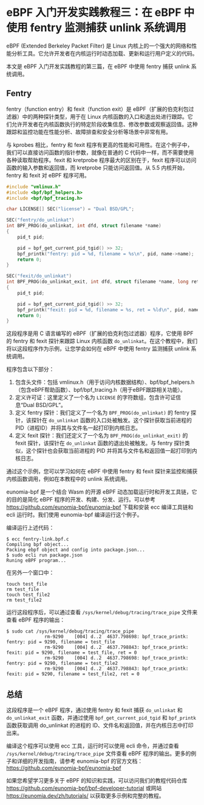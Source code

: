 # eBPF 入门开发实践教程三：在 eBPF 中使用 fentry 监测捕获 unlink 系统调用

eBPF (Extended Berkeley Packet Filter) 是 Linux 内核上的一个强大的网络和性能分析工具。它允许开发者在内核运行时动态加载、更新和运行用户定义的代码。

本文是 eBPF 入门开发实践教程的第三篇，在 eBPF 中使用 fentry 捕获 unlink 系统调用。

## Fentry

fentry（function entry）和 fexit（function exit）是 eBPF（扩展的伯克利包过滤器）中的两种探针类型，用于在 Linux 内核函数的入口和退出处进行跟踪。它们允许开发者在内核函数执行的特定阶段收集信息、修改参数或观察返回值。这种跟踪和监控功能在性能分析、故障排查和安全分析等场景中非常有用。

与 kprobes 相比，fentry 和 fexit 程序有更高的性能和可用性。在这个例子中，我们可以直接访问函数的指针参数，就像在普通的 C 代码中一样，而不需要使用各种读取帮助程序。fexit 和 kretprobe 程序最大的区别在于，fexit 程序可以访问函数的输入参数和返回值，而 kretprobe 只能访问返回值。从 5.5 内核开始，fentry 和 fexit 对 eBPF 程序可用。

```c
#include "vmlinux.h"
#include <bpf/bpf_helpers.h>
#include <bpf/bpf_tracing.h>

char LICENSE[] SEC("license") = "Dual BSD/GPL";

SEC("fentry/do_unlinkat")
int BPF_PROG(do_unlinkat, int dfd, struct filename *name)
{
    pid_t pid;

    pid = bpf_get_current_pid_tgid() >> 32;
    bpf_printk("fentry: pid = %d, filename = %s\n", pid, name->name);
    return 0;
}

SEC("fexit/do_unlinkat")
int BPF_PROG(do_unlinkat_exit, int dfd, struct filename *name, long ret)
{
    pid_t pid;

    pid = bpf_get_current_pid_tgid() >> 32;
    bpf_printk("fexit: pid = %d, filename = %s, ret = %ld\n", pid, name->name, ret);
    return 0;
}
```

这段程序是用 C 语言编写的 eBPF（扩展的伯克利包过滤器）程序，它使用 BPF 的 fentry 和 fexit 探针来跟踪 Linux 内核函数 `do_unlinkat`。在这个教程中，我们将以这段程序作为示例，让您学会如何在 eBPF 中使用 fentry 监测捕获 unlink 系统调用。

程序包含以下部分：

1. 包含头文件：包括 vmlinux.h（用于访问内核数据结构）、bpf/bpf_helpers.h（包含eBPF帮助函数）、bpf/bpf_tracing.h（用于eBPF跟踪相关功能）。
2. 定义许可证：这里定义了一个名为 `LICENSE` 的字符数组，包含许可证信息“Dual BSD/GPL”。
3. 定义 fentry 探针：我们定义了一个名为 `BPF_PROG(do_unlinkat)` 的 fentry 探针，该探针在 `do_unlinkat` 函数的入口处被触发。这个探针获取当前进程的 PID（进程ID）并将其与文件名一起打印到内核日志。
4. 定义 fexit 探针：我们还定义了一个名为 `BPF_PROG(do_unlinkat_exit)` 的 fexit 探针，该探针在 `do_unlinkat` 函数的退出处被触发。与 fentry 探针类似，这个探针也会获取当前进程的 PID 并将其与文件名和返回值一起打印到内核日志。

通过这个示例，您可以学习如何在 eBPF 中使用 fentry 和 fexit 探针来监控和捕获内核函数调用，例如在本教程中的 unlink 系统调用。

eunomia-bpf 是一个结合 Wasm 的开源 eBPF 动态加载运行时和开发工具链，它的目的是简化 eBPF 程序的开发、构建、分发、运行。可以参考 <https://github.com/eunomia-bpf/eunomia-bpf> 下载和安装 ecc 编译工具链和 ecli 运行时。我们使用 eunomia-bpf 编译运行这个例子。

编译运行上述代码：

```console
$ ecc fentry-link.bpf.c
Compiling bpf object...
Packing ebpf object and config into package.json...
$ sudo ecli run package.json
Runing eBPF program...
```

在另外一个窗口中：

```shell
touch test_file
rm test_file
touch test_file2
rm test_file2
```

运行这段程序后，可以通过查看 `/sys/kernel/debug/tracing/trace_pipe` 文件来查看 eBPF 程序的输出：

```console
$ sudo cat /sys/kernel/debug/tracing/trace_pipe
              rm-9290    [004] d..2  4637.798698: bpf_trace_printk: fentry: pid = 9290, filename = test_file
              rm-9290    [004] d..2  4637.798843: bpf_trace_printk: fexit: pid = 9290, filename = test_file, ret = 0
              rm-9290    [004] d..2  4637.798698: bpf_trace_printk: fentry: pid = 9290, filename = test_file2
              rm-9290    [004] d..2  4637.798843: bpf_trace_printk: fexit: pid = 9290, filename = test_file2, ret = 0
```

## 总结

这段程序是一个 eBPF 程序，通过使用 fentry 和 fexit 捕获 `do_unlinkat` 和 `do_unlinkat_exit` 函数，并通过使用 `bpf_get_current_pid_tgid` 和 `bpf_printk` 函数获取调用 do_unlinkat 的进程的 ID、文件名和返回值，并在内核日志中打印出来。

编译这个程序可以使用 ecc 工具，运行时可以使用 ecli 命令，并通过查看 `/sys/kernel/debug/tracing/trace_pipe` 文件查看 eBPF 程序的输出。更多的例子和详细的开发指南，请参考 eunomia-bpf 的官方文档：<https://github.com/eunomia-bpf/eunomia-bpf>

如果您希望学习更多关于 eBPF 的知识和实践，可以访问我们的教程代码仓库 <https://github.com/eunomia-bpf/bpf-developer-tutorial> 或网站 <https://eunomia.dev/zh/tutorials/> 以获取更多示例和完整的教程。
